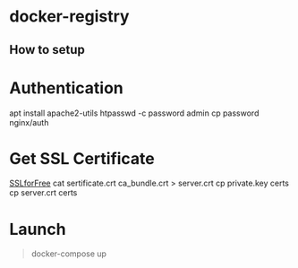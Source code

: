 # docker-registry

## How to setup

# Authentication
apt install apache2-utils
htpasswd -c password admin
cp password nginx/auth

# Get SSL Certificate
[SSLforFree](httpы://sslforfree.com)
cat sertificate.crt ca_bundle.crt > server.crt
cp private.key certs
cp server.crt certs

# Launch
> docker-compose up
